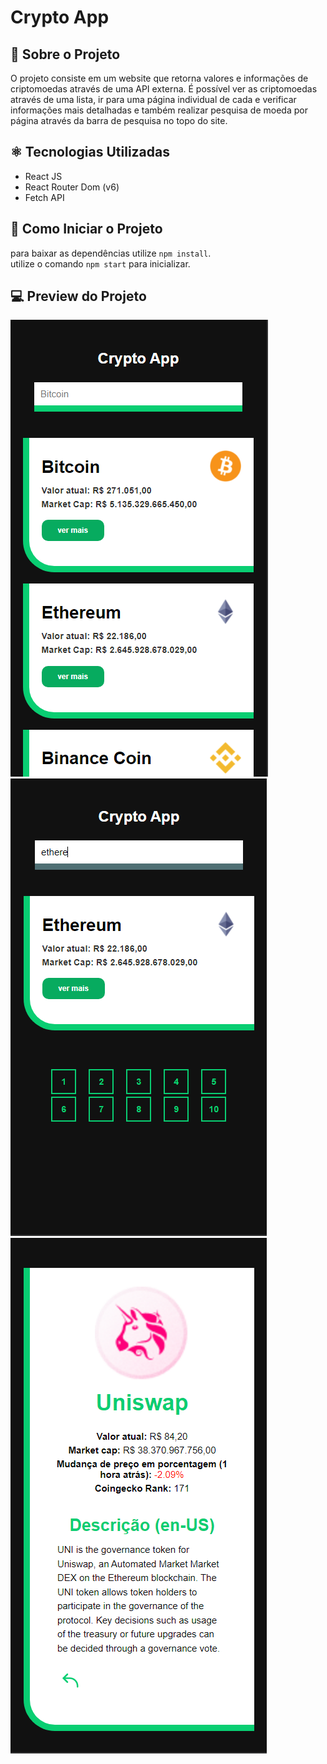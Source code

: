 # Crypto App

## 📝 Sobre o Projeto
O projeto consiste em um website que retorna valores e informações de criptomoedas através de uma API externa. É possível ver as criptomoedas através de uma lista, ir para uma página individual de cada e verificar informações mais detalhadas e também realizar pesquisa de moeda por página através da barra de pesquisa no topo do site.

## ⚛️ Tecnologias Utilizadas
* React JS
* React Router Dom (v6)
* Fetch API


## 💽 Como Iniciar o Projeto
para baixar as dependências utilize `npm install`. <br>
utilize o comando `npm start` para inicializar.

## 💻 Preview do Projeto

![preview01](./public/preview01.PNG)
![preview02](./public/preview02.PNG)
![preview03](./public/preview03.PNG)
